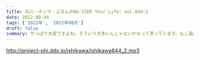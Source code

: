 ```yaml
---
title: 石川・ホンマ・ぶるんのBe-SIDE Your Life! vol.844-2
date: 2022-08-04
tags: ['2022年', '2022年08月']
draft: false
summary: やっぱり大変ですよね。そういう方多いんじゃないかなって思っています。もし高級品をなくしてしまった場合…情報が届きました！
---
```


http://project-phi.ddo.jp/ishikawa/ishikawa844_2.mp3
